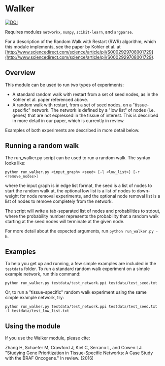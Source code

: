 # Walker

[![DOI](https://zenodo.org/badge/63801061.svg)](https://zenodo.org/badge/latestdoi/63801061)

Requires modules `networkx`, `numpy`, `scikit-learn`, and `argparse`.

For a description of the Random Walk with Restart (RWR) algorithm, which
this module implements, see the paper by Kohler et al. at
[http://www.sciencedirect.com/science/article/pii/S0002929708001729](http://www.sciencedirect.com/science/article/pii/S0002929708001729).

## Overview

This module can be used to run two types of experiments:

- A standard random walk with restart from a set of seed nodes, as in the
  Kohler et al. paper referenced above.
- A random walk with restart, from a set of seed nodes, on a "tissue-specific"
  network. The network is defined by a "low list" of nodes (i.e. genes) that
  are not expressed in the tissue of interest. This is described in more
  detail in our paper, which is currently in review.

Examples of both experiments are described in more detail below.

## Running a random walk

The run\_walker.py script can be used to run a random walk. The syntax looks like:

`python run_walker.py <input_graph> <seed> [-l <low_list>] [-r <remove_nodes>]`

where the input graph is in edge list format, the seed is a list of nodes to
start the random walk at, the optional low list is a list of nodes to down-weight
for node removal experiments, and the optional node removal list is a list of nodes
to remove completely from the network.

The script will write a tab-separated list of nodes and probabilities to stdout,
where the probability number represents the probability that a random walk
starting at the seed nodes will terminate at the given node.

For more detail about the expected arguments, run `python run_walker.py -h`.

## Examples

To help you get up and running, a few simple examples are included in the `testdata`
folder. To run a standard random walk experiment on a simple example network, run
this command:

`python run_walker.py testdata/test_network.ppi testdata/test_seed.txt`

Or, to run a "tissue-specific" random walk experiment using the same
simple example network, try:

`python run_walker.py testdata/test_network.ppi testdata/test_seed.txt -l testdata/test_low_list.txt`

## Using the module

If you use the Walker module, please cite:

Zhang H, Schaefer M, Crawford J, Kiel C, Serrano L, and Cowen LJ. "Studying Gene Prioritization in Tissue-Specific Networks: A Case Study with the BRAF Oncogene." In review. (2016)
